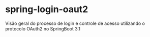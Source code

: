 # spring-login-oaut2
 Visão geral do processo de login e controle de acesso utilizando o protocolo OAuth2 no SpringBoot 3.1 
